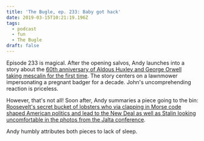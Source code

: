 ```yaml
---
title: 'The Bugle, ep. 233: Baby got hack'
date: 2019-03-15T10:21:19.196Z
tags:
  - podcast
  - fun
  - The Bugle
draft: false
---
```

Episode 233 is magical. After the opening salvos, Andy launches into a story about the [60th anniversary of Aldous Huxley and George Orwell taking mescalin for the first time](https://soundcloud.com/the-bugle/bugle-233-baby-got-hack#t=6:01). The story centers on a lawnmower impersonating a pregnant badger for a decade. John's uncomprehending reaction is priceless. 

However, that's not all! Soon after, Andy summaries a piece going to the bin: [Roosevelt's secret bucket of lobsters who via clapping in Morse code shaped American politics and lead to the New Deal as well as Stalin looking uncomfortable in the photos from the Jalta conference](https://soundcloud.com/the-bugle/bugle-233-baby-got-hack#t=8:01).

Andy humbly attributes both pieces to lack of sleep.
